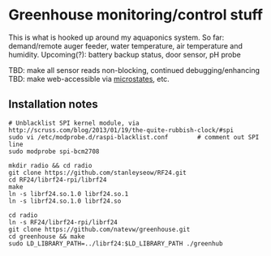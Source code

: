 # Greenhouse monitoring/control stuff

This is what is hooked up around my aquaponics system. So far: demand/remote auger feeder, water temperature, air temperature and humidity. Upcoming(?): battery backup status, door sensor, pH probe

TBD: make all sensor reads non-blocking, continued debugging/enhancing
TBD: make web-accessible via [microstates](https://github.com/natevw/microstates), etc.


## Installation notes

    # Unblacklist SPI kernel module, via http://scruss.com/blog/2013/01/19/the-quite-rubbish-clock/#spi
    sudo vi /etc/modprobe.d/raspi-blacklist.conf        # comment out SPI line
    sudo modprobe spi-bcm2708

    mkdir radio && cd radio
    git clone https://github.com/stanleyseow/RF24.git
    cd RF24/librf24-rpi/librf24
    make
    ln -s librf24.so.1.0 librf24.so.1
    ln -s librf24.so.1.0 librf24.so

    cd radio
    ln -s RF24/librf24-rpi/librf24
    git clone https://github.com/natevw/greenhouse.git
    cd greenhouse && make
    sudo LD_LIBRARY_PATH=../librf24:$LD_LIBRARY_PATH ./greenhub